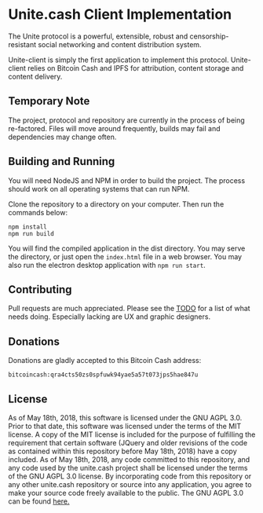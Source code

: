 # Unite.cash Client Implementation

The Unite protocol is a powerful, extensible, robust and censorship-resistant
social networking and content distribution system.

Unite-client is simply the first application to implement this protocol.
Unite-client relies on Bitcoin Cash and IPFS for attribution, content storage
and content delivery.

## Temporary Note

The project, protocol and repository are currently in the process of being
re-factored. Files will move around frequently, builds may fail and
dependencies may change often.

## Building and Running

You will need NodeJS and NPM in order to build the project.
The process should work on all operating systems that can run NPM.

Clone the repository to a directory on your computer. Then run the
commands below:

```
npm install
npm run build
```

You will find the compiled application in the dist directory. You may serve the
directory, or just open the ```index.html``` file in a web browser.
You may also run the electron desktop application with ```npm run start```.

## Contributing

Pull requests are much appreciated. Please see the [TODO](TODO.md) for a list
of what needs doing. Especially lacking are UX and graphic designers.

## Donations

Donations are gladly accepted to this Bitcoin Cash address:

```
bitcoincash:qra4cts50zs0spfuwk94yae5a57t073jps5hae847u
```

## License

As of May 18th, 2018, this software is licensed under the GNU AGPL 3.0. Prior
to that date, this software was licensed under the terms of the MIT license.
A copy of the MIT license is included for the purpose of fulfilling the
requirement that certain software (JQuery and older revisions of the code
as contained within this repository before May 18th, 2018) have a copy included.
As of May 18th, 2018, any code committed to this repository, and any code used
by the unite.cash project shall be licensed under the terms of the GNU AGPL 3.0
license. By incorporating code from this repository or any other unite.cash
repository or source into any application, you agree to make your source code
freely available to the public. The GNU AGPL 3.0 can be found  [here.](https://www.gnu.org/licenses/agpl-3.0.en.html)
